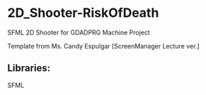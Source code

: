 # 2D_Shooter-RiskOfDeath
SFML 2D Shooter for GDADPRG Machine Project

Template from Ms. Candy Espulgar [ScreenManager Lecture ver.]

## Libraries:
SFML